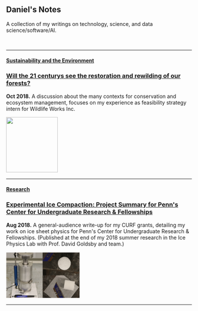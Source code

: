 


## Daniel's Notes

A collection of my writings on technology, science, and data science/software/AI. 

<br>

---

#### <ins> Sustainability and the Environment </ins>

### [Will the 21 centurys see the restoration and rewilding of our forests?](blogs/psr_redd_blog.md)

**Oct 2018.** A discussion about the many contexts for conservation and ecosystem management, focuses on my experience as feasibility strategy intern for Wildlife Works Inc. 

<img src="images/redd_blog.png?raw=true" width="140" height="150"> 

---

#### <ins> Research </ins>

### [Experimental Ice Compaction: Project Summary for Penn's Center for Undergraduate Research & Fellowships](blogs/exp_ice_blog.md)
 
**Aug 2018.** A general-audience write-up for my CURF grants, detailing my work on ice sheet physics for Penn's Center for Undergraduate Research & Fellowships. (Published at the end of my 2018 summer research in the Ice Physics Lab with Prof. David Goldsby and team.) 
 
<img src="images/rig.png?raw=true" width="200" height="125">

---



